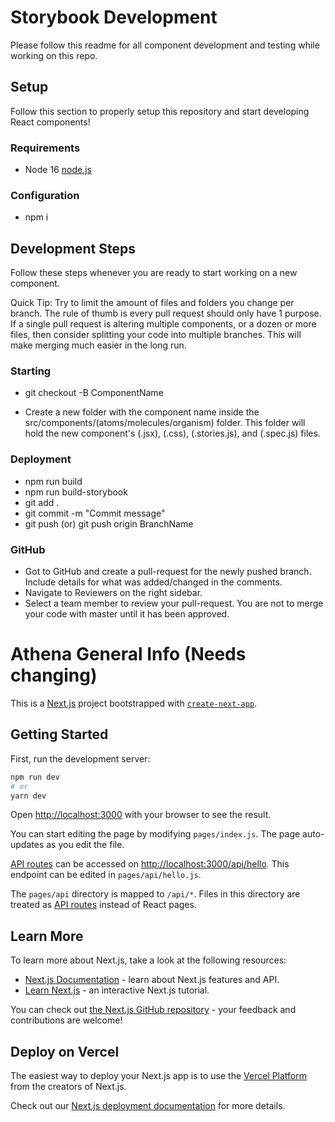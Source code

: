 # Storybook Development

Please follow this readme for all component development and testing while working on this repo.

## Setup

Follow this section to properly setup this repository and start developing React components!

### Requirements

- Node 16 [node.js](https://nodejs.org/en/)

### Configuration

- npm i

## Development Steps

Follow these steps whenever you are ready to start working on a new component.

Quick Tip: Try to limit the amount of files and folders you change per branch. The rule of thumb is every pull request should only have 1 purpose. If a single pull request is altering multiple components, or a dozen or more files, then consider splitting your code into multiple branches. This will make merging much easier in the long run.

### Starting

- git checkout -B ComponentName

- Create a new folder with the component name inside the src/components/(atoms/molecules/organism) folder. This folder will hold the new component's (.jsx), (.css), (.stories.js), and (.spec.js) files.

### Deployment

- npm run build
- npm run build-storybook
- git add .
- git commit -m "Commit message"
- git push (or) git push origin BranchName

### GitHub

- Got to GitHub and create a pull-request for the newly pushed branch. Include details for what was added/changed in the comments.
- Navigate to Reviewers on the right sidebar.
- Select a team member to review your pull-request. You are not to merge your code with master until it has been approved.


# Athena General Info (Needs changing)

This is a [Next.js](https://nextjs.org/) project bootstrapped with [`create-next-app`](https://github.com/vercel/next.js/tree/canary/packages/create-next-app).

## Getting Started

First, run the development server:

```bash
npm run dev
# or
yarn dev
```

Open [http://localhost:3000](http://localhost:3000) with your browser to see the result.

You can start editing the page by modifying `pages/index.js`. The page auto-updates as you edit the file.

[API routes](https://nextjs.org/docs/api-routes/introduction) can be accessed on [http://localhost:3000/api/hello](http://localhost:3000/api/hello). This endpoint can be edited in `pages/api/hello.js`.

The `pages/api` directory is mapped to `/api/*`. Files in this directory are treated as [API routes](https://nextjs.org/docs/api-routes/introduction) instead of React pages.

## Learn More

To learn more about Next.js, take a look at the following resources:

- [Next.js Documentation](https://nextjs.org/docs) - learn about Next.js features and API.
- [Learn Next.js](https://nextjs.org/learn) - an interactive Next.js tutorial.

You can check out [the Next.js GitHub repository](https://github.com/vercel/next.js/) - your feedback and contributions are welcome!

## Deploy on Vercel

The easiest way to deploy your Next.js app is to use the [Vercel Platform](https://vercel.com/new?utm_medium=default-template&filter=next.js&utm_source=create-next-app&utm_campaign=create-next-app-readme) from the creators of Next.js.

Check out our [Next.js deployment documentation](https://nextjs.org/docs/deployment) for more details.
